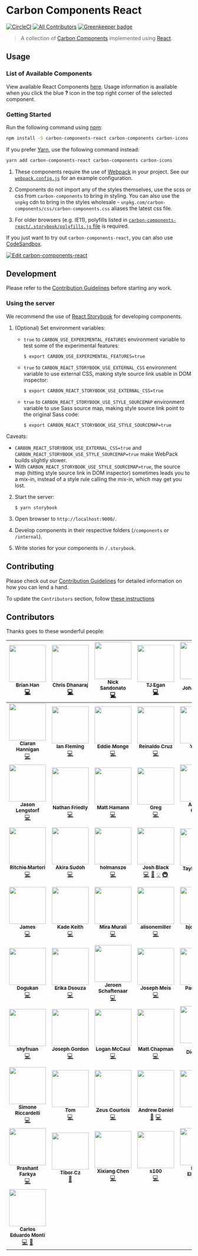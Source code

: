 # Carbon Components React

[![CircleCI](https://circleci.com/gh/IBM/carbon-components-react.svg?style=shield)](https://circleci.com/gh/IBM/carbon-components-react)
[![All Contributors](https://img.shields.io/badge/all_contributors-64-orange.svg?style=flat-square)](#contributors)
[![Greenkeeper badge](https://badges.greenkeeper.io/IBM/carbon-components-react.svg)](https://greenkeeper.io/)

> A collection of [Carbon Components](https://github.com/IBM/carbon-components) implemented using [React](https://facebook.github.io/react/).

## Usage

### List of Available Components

View available React Components [here](http://react.carbondesignsystem.com). Usage information is available when you click the blue **?** icon in the top right corner of the selected component.

### Getting Started

Run the following command using [npm](https://www.npmjs.com/):

```bash
npm install -S carbon-components-react carbon-components carbon-icons
```

If you prefer [Yarn](https://yarnpkg.com/en/), use the following command instead:

```bash
yarn add carbon-components-react carbon-components carbon-icons
```

1. These components require the use of [Webpack](http://webpack.github.io/docs/tutorials/getting-started/) in your project. See our [`webpack.config.js`](/.storybook/webpack.config.js) for an example configuration.

2. Components do not import any of the styles themselves, use the scss or css from `carbon-components` to bring in styling. You can also use the `unpkg` cdn to bring in the styles wholesale - `unpkg.com/carbon-components/css/carbon-components.css` aliases the latest css file.

3. For older browsers (e.g. IE11), polyfills listed in [`carbon-components-react/.storybook/polyfills.js` file](./.storybook/polyfills.js) is required.

If you just want to try out `carbon-components-react`, you can also use [CodeSandbox](https://codesandbox.io).

[![Edit carbon-components-react](https://codesandbox.io/static/img/play-codesandbox.svg)](https://codesandbox.io/s/github/IBM/carbon-components-react/tree/master/examples/playground)

## Development

Please refer to the [Contribution Guidelines](./.github/CONTRIBUTING.md) before starting any work.

### Using the server

We recommend the use of [React Storybook](https://github.com/storybooks/react-storybook) for developing components.

1. (Optional) Set environment variables:

   - `true` to `CARBON_USE_EXPERIMENTAL_FEATURES` environment variable to test some of the experimental features:

     ```
     $ export CARBON_USE_EXPERIMENTAL_FEATURES=true
     ```

   - `true` to `CARBON_REACT_STORYBOOK_USE_EXTERNAL_CSS` environment variable to use external CSS, making style source link usable in DOM inspector:

     ```
     $ export CARBON_REACT_STORYBOOK_USE_EXTERNAL_CSS=true
     ```

   - `true` to `CARBON_REACT_STORYBOOK_USE_STYLE_SOURCEMAP` environment variable to use Sass source map, making style source link point to the original Sass code:

     ```
     $ export CARBON_REACT_STORYBOOK_USE_STYLE_SOURCEMAP=true
     ```

Caveats:

- `CARBON_REACT_STORYBOOK_USE_EXTERNAL_CSS=true` and `CARBON_REACT_STORYBOOK_USE_STYLE_SOURCEMAP=true` make WebPack builds slightly slower.
- With `CARBON_REACT_STORYBOOK_USE_STYLE_SOURCEMAP=true`, the source map (hitting style source link in DOM inspector) sometimes leads you to a mix-in, instead of a style rule calling the mix-in, which may get you lost.

2. Start the server:

   ```
   $ yarn storybook
   ```

3. Open browser to `http://localhost:9000/`.

4. Develop components in their respective folders (`/components` or `/internal`).

5. Write stories for your components in `/.storybook`.

## Contributing

Please check out our [Contribution Guidelines](./.github/CONTRIBUTING.md) for detailed information on how you can lend a hand.

To update the `Contributors` section, follow [these instructions](https://github.com/jfmengels/all-contributors-cli#addupdate-contributors)

## Contributors

Thanks goes to these wonderful people:

<!-- ALL-CONTRIBUTORS-LIST:START - Do not remove or modify this section -->

<!-- prettier-ignore -->
| [<img src="https://avatars3.githubusercontent.com/u/4185382?v=4" width="100px;"/><br /><sub><b>Brian Han</b></sub>](https://github.com/hellobrian)<br />[💻](https://github.com/IBM/carbon-components-react/commits?author=hellobrian "Code") | [<img src="https://avatars2.githubusercontent.com/u/1266014?v=4" width="100px;"/><br /><sub><b>Chris Dhanaraj</b></sub>](http://twitter.com/chrisdhanaraj)<br />[💻](https://github.com/IBM/carbon-components-react/commits?author=chrisdhanaraj "Code") | [<img src="https://avatars0.githubusercontent.com/u/181819?v=4" width="100px;"/><br /><sub><b>Nick Sandonato</b></sub>](https://github.com/nsand)<br />[💻](https://github.com/IBM/carbon-components-react/commits?author=nsand "Code") | [<img src="https://avatars1.githubusercontent.com/u/11928039?v=4" width="100px;"/><br /><sub><b>TJ Egan</b></sub>](http://tw15egan.github.io/portfolio)<br />[💻](https://github.com/IBM/carbon-components-react/commits?author=tw15egan "Code") | [<img src="https://avatars0.githubusercontent.com/u/5447411?v=4" width="100px;"/><br /><sub><b>Mari Johannessen</b></sub>](http://www.marijohannessen.com)<br />[💻](https://github.com/IBM/carbon-components-react/commits?author=marijohannessen "Code") | [<img src="https://avatars1.githubusercontent.com/u/8836958?v=4" width="100px;"/><br /><sub><b>Sam Doyle</b></sub>](https://github.com/sam1463)<br />[💻](https://github.com/IBM/carbon-components-react/commits?author=sam1463 "Code") | [<img src="https://avatars0.githubusercontent.com/u/6420214?v=4" width="100px;"/><br /><sub><b>alex weidner</b></sub>](https://github.com/shimmerjs)<br />[💻](https://github.com/IBM/carbon-components-react/commits?author=shimmerjs "Code") |
| :---: | :---: | :---: | :---: | :---: | :---: | :---: |
| [<img src="https://avatars0.githubusercontent.com/u/13645183?v=4" width="100px;"/><br /><sub><b>Ciaran Hannigan</b></sub>](https://github.com/CiaranHannigan)<br />[💻](https://github.com/IBM/carbon-components-react/commits?author=CiaranHannigan "Code") | [<img src="https://avatars2.githubusercontent.com/u/5481782?v=4" width="100px;"/><br /><sub><b>Ian Fleming</b></sub>](http://ianfleming.me/)<br />[💻](https://github.com/IBM/carbon-components-react/commits?author=iangfleming "Code") | [<img src="https://avatars3.githubusercontent.com/u/127535?v=4" width="100px;"/><br /><sub><b>Eddie Monge</b></sub>](http://eddiemonge.com)<br />[💻](https://github.com/IBM/carbon-components-react/commits?author=eddiemonge "Code") | [<img src="https://avatars3.githubusercontent.com/u/4438261?v=4" width="100px;"/><br /><sub><b>Reinaldo Cruz</b></sub>](http://www.reicruz.com/)<br />[💻](https://github.com/IBM/carbon-components-react/commits?author=reicruz "Code") | [<img src="https://avatars3.githubusercontent.com/u/16092291?v=4" width="100px;"/><br /><sub><b>Yu Cao</b></sub>](https://github.com/ycao56)<br />[💻](https://github.com/IBM/carbon-components-react/commits?author=ycao56 "Code") | [<img src="https://avatars1.githubusercontent.com/u/20566244?v=4" width="100px;"/><br /><sub><b>Megan Becvarik</b></sub>](https://github.com/mbecvarik)<br />[💻](https://github.com/IBM/carbon-components-react/commits?author=mbecvarik "Code") | [<img src="https://avatars0.githubusercontent.com/u/21059894?v=4" width="100px;"/><br /><sub><b>Astha</b></sub>](https://github.com/AsthaJain1)<br />[💻](https://github.com/IBM/carbon-components-react/commits?author=AsthaJain1 "Code") |
| [<img src="https://avatars2.githubusercontent.com/u/163561?v=4" width="100px;"/><br /><sub><b>Jason Lengstorf</b></sub>](https://code.lengstorf.com)<br />[💻](https://github.com/IBM/carbon-components-react/commits?author=jlengstorf "Code") | [<img src="https://avatars3.githubusercontent.com/u/114976?v=4" width="100px;"/><br /><sub><b>Nathan Friedly</b></sub>](http://nfriedly.com/)<br />[💻](https://github.com/IBM/carbon-components-react/commits?author=nfriedly "Code") | [<img src="https://avatars2.githubusercontent.com/u/130131?v=4" width="100px;"/><br /><sub><b>Matt Hamann</b></sub>](http://mhamann.com)<br />[💻](https://github.com/IBM/carbon-components-react/commits?author=mhamann "Code") | [<img src="https://avatars1.githubusercontent.com/u/2159110?v=4" width="100px;"/><br /><sub><b>Greg</b></sub>](https://github.com/gferreri)<br />[💻](https://github.com/IBM/carbon-components-react/commits?author=gferreri "Code") | [<img src="https://avatars0.githubusercontent.com/u/5459406?v=4" width="100px;"/><br /><sub><b>Anthony Oliveri</b></sub>](https://github.com/AnthonyOliveri)<br />[💻](https://github.com/IBM/carbon-components-react/commits?author=AnthonyOliveri "Code") | [<img src="https://avatars3.githubusercontent.com/u/4671325?v=4" width="100px;"/><br /><sub><b>Jorge Padilla</b></sub>](https://github.com/jlpadilla)<br />[💻](https://github.com/IBM/carbon-components-react/commits?author=jlpadilla "Code") | [<img src="https://avatars3.githubusercontent.com/u/313157?v=4" width="100px;"/><br /><sub><b>German Attanasio</b></sub>](http://germanattanasio.com)<br />[💻](https://github.com/IBM/carbon-components-react/commits?author=germanattanasio "Code") |
| [<img src="https://avatars1.githubusercontent.com/u/462228?v=4" width="100px;"/><br /><sub><b>Ritchie Martori</b></sub>](https://github.com/ritch)<br />[💻](https://github.com/IBM/carbon-components-react/commits?author=ritch "Code") | [<img src="https://avatars1.githubusercontent.com/u/1259051?v=4" width="100px;"/><br /><sub><b>Akira Sudoh</b></sub>](http://streetphoto.jp/)<br />[💻](https://github.com/IBM/carbon-components-react/commits?author=asudoh "Code") | [<img src="https://avatars1.githubusercontent.com/u/30137991?v=4" width="100px;"/><br /><sub><b>holmansze</b></sub>](https://github.com/holmansze)<br />[💻](https://github.com/IBM/carbon-components-react/commits?author=holmansze "Code") | [<img src="https://avatars1.githubusercontent.com/u/3901764?v=4" width="100px;"/><br /><sub><b>Josh Black</b></sub>](https://github.com/joshblack)<br />[💻](https://github.com/IBM/carbon-components-react/commits?author=joshblack "Code") [📖](https://github.com/IBM/carbon-components-react/commits?author=joshblack "Documentation") [💡](#example-joshblack "Examples") [🚇](#infra-joshblack "Infrastructure (Hosting, Build-Tools, etc)") | [<img src="https://avatars0.githubusercontent.com/u/29312997?v=4" width="100px;"/><br /><sub><b>Tayler Aitken</b></sub>](http://tayleraitken.com)<br />[🎨](#design-tay-aitken "Design") [📖](https://github.com/IBM/carbon-components-react/commits?author=tay-aitken "Documentation") | [<img src="https://avatars2.githubusercontent.com/u/11233508?v=4" width="100px;"/><br /><sub><b>Bethany Sonefeld</b></sub>](http://www.bethanysonefeld.com)<br />[🎨](#design-bsonefeld "Design") | [<img src="https://avatars3.githubusercontent.com/u/1697656?v=4" width="100px;"/><br /><sub><b>Dmitri Wolf</b></sub>](https://github.com/DmitriWolf)<br />[💻](https://github.com/IBM/carbon-components-react/commits?author=DmitriWolf "Code") |
| [<img src="https://avatars2.githubusercontent.com/u/20052710?v=4" width="100px;"/><br /><sub><b>James</b></sub>](https://github.com/jamesvclements)<br />[💻](https://github.com/IBM/carbon-components-react/commits?author=jamesvclements "Code") | [<img src="https://avatars0.githubusercontent.com/u/2426829?v=4" width="100px;"/><br /><sub><b>Kade Keith</b></sub>](http://kadekeith.me/)<br />[💻](https://github.com/IBM/carbon-components-react/commits?author=keithkade "Code") | [<img src="https://avatars1.githubusercontent.com/u/11800028?v=4" width="100px;"/><br /><sub><b>Mira Murali</b></sub>](https://github.com/miramurali23)<br />[💻](https://github.com/IBM/carbon-components-react/commits?author=miramurali23 "Code") | [<img src="https://avatars2.githubusercontent.com/u/17085131?v=4" width="100px;"/><br /><sub><b>alisonemiller</b></sub>](https://github.com/alisonemiller)<br />[💻](https://github.com/IBM/carbon-components-react/commits?author=alisonemiller "Code") | [<img src="https://avatars0.githubusercontent.com/u/8770483?v=4" width="100px;"/><br /><sub><b>bjones526</b></sub>](https://github.com/bjones526)<br />[💻](https://github.com/IBM/carbon-components-react/commits?author=bjones526 "Code") | [<img src="https://avatars2.githubusercontent.com/u/32277486?v=4" width="100px;"/><br /><sub><b>sandhya-r-reddy</b></sub>](https://github.com/sandhya-r-reddy)<br />[💻](https://github.com/IBM/carbon-components-react/commits?author=sandhya-r-reddy "Code") | [<img src="https://avatars0.githubusercontent.com/u/2753488?v=4" width="100px;"/><br /><sub><b>Alison Joseph</b></sub>](https://github.com/alisonjoseph)<br />[💻](https://github.com/IBM/carbon-components-react/commits?author=alisonjoseph "Code") |
| [<img src="https://avatars0.githubusercontent.com/u/14316696?v=4" width="100px;"/><br /><sub><b>Dogukan</b></sub>](https://github.com/ereneld)<br />[💻](https://github.com/IBM/carbon-components-react/commits?author=ereneld "Code") | [<img src="https://avatars2.githubusercontent.com/u/13935994?v=4" width="100px;"/><br /><sub><b>Erika Dsouza</b></sub>](https://github.com/ehdsouza)<br />[💻](https://github.com/IBM/carbon-components-react/commits?author=ehdsouza "Code") | [<img src="https://avatars2.githubusercontent.com/u/4943036?v=4" width="100px;"/><br /><sub><b>Jeroen Schaftenaar</b></sub>](https://github.com/jschaftenaar)<br />[💻](https://github.com/IBM/carbon-components-react/commits?author=jschaftenaar "Code") | [<img src="https://avatars1.githubusercontent.com/u/16617646?v=4" width="100px;"/><br /><sub><b>Joseph Meis</b></sub>](http://bluemix.net)<br />[💻](https://github.com/IBM/carbon-components-react/commits?author=jmeis "Code") | [<img src="https://avatars2.githubusercontent.com/u/11449728?v=4" width="100px;"/><br /><sub><b>Paul Sachs</b></sub>](https://github.com/psachs21)<br />[💻](https://github.com/IBM/carbon-components-react/commits?author=psachs21 "Code") | [<img src="https://avatars2.githubusercontent.com/u/17710824?v=4" width="100px;"/><br /><sub><b>Ryan Mackey</b></sub>](https://github.com/ryanomackey)<br />[💻](https://github.com/IBM/carbon-components-react/commits?author=ryanomackey "Code") | [<img src="https://avatars2.githubusercontent.com/u/4289301?v=4" width="100px;"/><br /><sub><b>Toni</b></sub>](https://github.com/tonitagd)<br />[💻](https://github.com/IBM/carbon-components-react/commits?author=tonitagd "Code") |
| [<img src="https://avatars3.githubusercontent.com/u/29720673?v=4" width="100px;"/><br /><sub><b>shyfruan</b></sub>](https://github.com/shyfruan)<br />[💻](https://github.com/IBM/carbon-components-react/commits?author=shyfruan "Code") | [<img src="https://avatars1.githubusercontent.com/u/7243419?s=400&v=4" width="100px;"/><br /><sub><b>Joseph Gordon</b></sub>](https://github.com/JMGordon)<br />[💻](https://github.com/IBM/carbon-components-react/commits?author=JMGordon "Code") | [<img src="https://avatars3.githubusercontent.com/u/7374889?s=400&v=4" width="100px;"/><br /><sub><b>Logan McCaul</b></sub>](https://github.com/loganmccaul)<br />[💻](https://github.com/IBM/carbon-components-react/commits?author=loganmccaul "Code") | [<img src="https://avatars2.githubusercontent.com/u/14233261?s=400&v=4" width="100px;"/><br /><sub><b>Matt Chapman</b></sub>](https://github.com/asfordmatt)<br />[💻](https://github.com/IBM/carbon-components-react/commits?author=asfordmatt "Code") | [<img src="https://avatars1.githubusercontent.com/u/6663002?s=400&v=4" width="100px;"/><br /><sub><b>Scott Dickerson</b></sub>](https://github.com/scottdickerson)<br />[💻](https://github.com/IBM/carbon-components-react/commits?author=scottdickerson "Code") | [<img src="https://avatars3.githubusercontent.com/u/32717?s=400&v=4" width="100px;"/><br /><sub><b>Darío Hereñú</b></sub>](https://github.com/kant)<br />[💻](https://github.com/IBM/carbon-components-react/commits?author=kant "Code") | [<img src="https://avatars3.githubusercontent.com/u/1449523?s=400&v=4" width="100px;"/><br /><sub><b>James Zhang</b></sub>](https://github.com/jzhang300)<br />[💻](https://github.com/IBM/carbon-components-react/commits?author=jzhang300 "Code") |
| [<img src="https://avatars0.githubusercontent.com/u/6776917?s=400&v=4" width="100px;"/><br /><sub><b>Simone Riccardelli</b></sub>](https://github.com/michead)<br />[💻](https://github.com/IBM/carbon-components-react/commits?author=michead "Code") | [<img src="https://avatars2.githubusercontent.com/u/7711697?s=400&v=4" width="100px;"/><br /><sub><b>Tom</b></sub>](https://github.com/Tom-Danger-Bryant)<br />[💻](https://github.com/IBM/carbon-components-react/commits?author=Tom-Danger-Bryant "Code") | [<img src="https://avatars2.githubusercontent.com/u/2263351?s=400&v=4" width="100px;"/><br /><sub><b>Zeus Courtois</b></sub>](https://github.com/zeusorion)<br />[💻](https://github.com/IBM/carbon-components-react/commits?author=zeusorion "Code") | [<img src="https://avatars1.githubusercontent.com/u/867941?v=4" width="100px;"/><br /><sub><b>Andrew Daniel</b></sub>](http://www.andrewdaniel.co.uk)<br />[🐛](https://github.com/IBM/carbon-components-react/issues?q=author%3Aajdaniel "Bug reports") [💻](https://github.com/IBM/carbon-components-react/commits?author=ajdaniel "Code") | [<img src="https://avatars1.githubusercontent.com/u/36265276?v=4" width="100px;"/><br /><sub><b>Andy</b></sub>](https://github.com/AndySeymour2904)<br />[🐛](https://github.com/IBM/carbon-components-react/issues?q=author%3AAndySeymour2904 "Bug reports") [💻](https://github.com/IBM/carbon-components-react/commits?author=AndySeymour2904 "Code") | [<img src="https://avatars3.githubusercontent.com/u/7650400?v=4" width="100px;"/><br /><sub><b>Nicholas Lee</b></sub>](https://github.com/nicholaslee119)<br />[💻](https://github.com/IBM/carbon-components-react/commits?author=nicholaslee119 "Code") | [<img src="https://avatars1.githubusercontent.com/u/6370760?v=4" width="100px;"/><br /><sub><b>David Menendez</b></sub>](http://davidmenendez.net)<br />[💻](https://github.com/IBM/carbon-components-react/commits?author=davidmenendez "Code") |
| [<img src="https://avatars0.githubusercontent.com/u/14758158?v=4" width="100px;"/><br /><sub><b>Prashant Farkya</b></sub>](https://github.com/pfarkya)<br />[💻](https://github.com/IBM/carbon-components-react/commits?author=pfarkya "Code") | [<img src="https://avatars1.githubusercontent.com/u/4045950?v=4" width="100px;"/><br /><sub><b>Tibor Cz</b></sub>](https://neonwarp.github.io)<br />[📖](https://github.com/IBM/carbon-components-react/commits?author=neonwarp "Documentation") | [<img src="https://avatars3.githubusercontent.com/u/10108576?v=4" width="100px;"/><br /><sub><b>Xixiang Chen</b></sub>](https://github.com/nelsonchen90)<br />[💻](https://github.com/IBM/carbon-components-react/commits?author=nelsonchen90 "Code") | [<img src="https://avatars1.githubusercontent.com/u/9932290?v=4" width="100px;"/><br /><sub><b>s100</b></sub>](https://github.com/s100)<br />[💻](https://github.com/IBM/carbon-components-react/commits?author=s100 "Code") | [<img src="https://avatars2.githubusercontent.com/u/17937450?v=4" width="100px;"/><br /><sub><b>Becca Ellsworth</b></sub>](https://github.com/bellsworth13)<br />[💻](https://github.com/IBM/carbon-components-react/commits?author=bellsworth13 "Code") | [<img src="https://avatars2.githubusercontent.com/u/664044?v=4" width="100px;"/><br /><sub><b>Zack Grossbart</b></sub>](http://www.zackgrossbart.com/)<br />[💻](https://github.com/IBM/carbon-components-react/commits?author=zgrossbart "Code") | [<img src="https://avatars0.githubusercontent.com/u/6926228?v=4" width="100px;"/><br /><sub><b>Yohanna Gadelrab</b></sub>](https://github.com/Yohanna)<br />[💻](https://github.com/IBM/carbon-components-react/commits?author=Yohanna "Code") [🐛](https://github.com/IBM/carbon-components-react/issues?q=author%3AYohanna "Bug reports") [⚠️](https://github.com/IBM/carbon-components-react/commits?author=Yohanna "Tests") [📖](https://github.com/IBM/carbon-components-react/commits?author=Yohanna "Documentation") |
| [<img src="https://avatars3.githubusercontent.com/u/890?v=4" width="100px;"/><br /><sub><b>Carlos Eduardo Monti</b></sub>](http://www.gfxnstuff.com.ar)<br />[💻](https://github.com/IBM/carbon-components-react/commits?author=slaytanic "Code") [📖](https://github.com/IBM/carbon-components-react/commits?author=slaytanic "Documentation") |

<!-- ALL-CONTRIBUTORS-LIST:END -->

